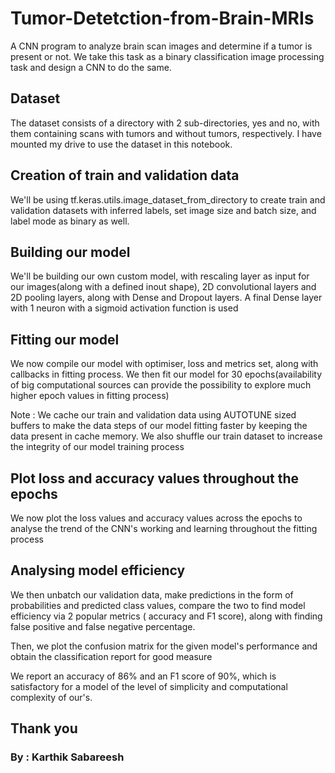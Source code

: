 # Tumor-Detetction-from-Brain-MRIs
A CNN program to analyze brain scan images and determine if a tumor is present or not. We take this task as a binary classification image processing task and design a CNN to do the same.

## Dataset
The dataset consists of a directory with 2 sub-directories, yes and no, with them containing scans with tumors and without tumors, respectively.
I have mounted my drive to use the dataset in this notebook.

## Creation of train and validation data
We'll be using tf.keras.utils.image_dataset_from_directory to create train and validation datasets with inferred labels, set image size and batch size, and label mode as binary as well.

## Building our model
We'll be building our own custom model, with rescaling layer as input for our images(along with a defined inout shape), 2D convolutional layers and 2D pooling layers, along with Dense and Dropout layers. A final Dense layer with 1 neuron with a sigmoid activation function is used

## Fitting our model
We now compile our model with optimiser, loss and metrics set, along with callbacks in fitting process. We then fit our model for 30 epochs(availability of big computational sources can provide the possibility to explore much higher epoch values in fitting process)

Note : We cache our train and validation data using AUTOTUNE sized buffers to make the data steps of our model fitting faster by keeping the data present in cache memory. We also shuffle our train dataset to increase the integrity of our model training process

## Plot loss and accuracy values throughout the epochs
We now plot the loss values and accuracy values across the epochs to analyse the trend of the CNN's working and learning throughout the fitting process

## Analysing model efficiency
We then unbatch our validation data, make predictions in the form of probabilities and predicted class values, compare the two to find model efficiency via 2 popular metrics ( accuracy and F1 score), along with finding false positive and false negative percentage.

Then, we plot the confusion matrix for the given model's performance and obtain the classification report for good measure

We report an accuracy of 86% and an F1 score of 90%, which is satisfactory for a model of the level of simplicity and computational complexity of our's.

## Thank you
### By : Karthik Sabareesh
